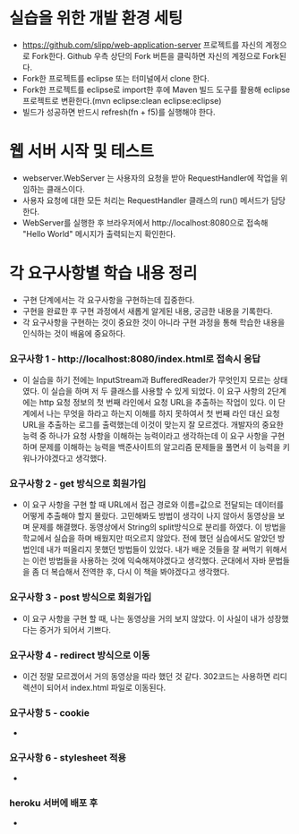 # 실습을 위한 개발 환경 세팅
* https://github.com/slipp/web-application-server 프로젝트를 자신의 계정으로 Fork한다. Github 우측 상단의 Fork 버튼을 클릭하면 자신의 계정으로 Fork된다.
* Fork한 프로젝트를 eclipse 또는 터미널에서 clone 한다.
* Fork한 프로젝트를 eclipse로 import한 후에 Maven 빌드 도구를 활용해 eclipse 프로젝트로 변환한다.(mvn eclipse:clean eclipse:eclipse)
* 빌드가 성공하면 반드시 refresh(fn + f5)를 실행해야 한다.

# 웹 서버 시작 및 테스트
* webserver.WebServer 는 사용자의 요청을 받아 RequestHandler에 작업을 위임하는 클래스이다.
* 사용자 요청에 대한 모든 처리는 RequestHandler 클래스의 run() 메서드가 담당한다.
* WebServer를 실행한 후 브라우저에서 http://localhost:8080으로 접속해 "Hello World" 메시지가 출력되는지 확인한다.

# 각 요구사항별 학습 내용 정리
* 구현 단계에서는 각 요구사항을 구현하는데 집중한다. 
* 구현을 완료한 후 구현 과정에서 새롭게 알게된 내용, 궁금한 내용을 기록한다.
* 각 요구사항을 구현하는 것이 중요한 것이 아니라 구현 과정을 통해 학습한 내용을 인식하는 것이 배움에 중요하다. 

### 요구사항 1 - http://localhost:8080/index.html로 접속시 응답
* 이 실습을 하기 전에는 InputStream과 BufferedReader가 무엇인지 모르는 상태였다. 이 실습을 하며 저 두 클래스를 사용할 수 있게 되었다. 이 요구 사항의 2단계에는 http 요청 정보의 첫 번째 라인에서 요청 URL을 추출하는 작업이 있다. 이 단계에서 나는 무엇을 하라고 하는지 이해를 하지 못하여서 첫 번째 라인 대신 요청 URL을 추출하는 로그를 출력했는데 이것이 맞는지 잘 모르겠다. 개발자의 중요한 능력 중 하나가 요청 사항을 이해하는 능력이라고 생각하는데 이 요구 사항을 구현하며 문제를 이해하는 능력을 백준사이트의 알고리즘 문제들을 풀면서 이 능력을 키워나가야겠다고 생각했다.

### 요구사항 2 - get 방식으로 회원가입
* 이 요구 사항을 구현 할 때 URL에서 접근 경로와 이름=값으로 전달되는 데이터를 어떻게 추출해야 할지 몰랐다. 고민해봐도 방법이 생각이 나지 않아서 동영상을 보며 문제를 해결했다. 동영상에서 String의 split방식으로 분리를 하였다. 이 방법을 학교에서 실습을 하며 배웠지만 떠오르지 않았다. 전에 했던 실습에서도 알았던 방법인데 내가 떠올리지 못했던 방법들이 있었다. 내가 배운 것들을 잘 써먹기 위해서는 이런 방법들을 사용하는 것에 익숙해져야겠다고 생각했다. 군대에서 자바 문법들을 좀 더 복습해서 전역한 후, 다시 이 책을 봐야겠다고 생각했다.

### 요구사항 3 - post 방식으로 회원가입
* 이 요구 사항을 구현 할 때, 나는 동영상을 거의 보지 않았다. 이 사실이 내가 성장했다는 증거가 되어서 기쁘다. 

### 요구사항 4 - redirect 방식으로 이동
* 이건 정말 모르겠어서 거의 동영상을 따라 했던 것 같다. 302코드는 사용하면 리디렉션이 되어서 index.html 파일로 이동된다.

### 요구사항 5 - cookie
* 

### 요구사항 6 - stylesheet 적용
* 

### heroku 서버에 배포 후
* 